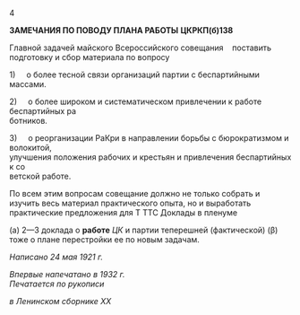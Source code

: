 4

**ЗАМЕЧАНИЯ ПО ПОВОДУ ПЛАНА РАБОТЫ** **ЦКРКП(б)138**

Главной задачей майского Всероссийского совещания    поставить подготовку и сбор материала по вопросу

1)     о более тесной связи организаций партии с беспартийными массами.

2)     о более широком и систематическом привлечении к работе беспартийных ра­  
ботников.

3)     о реорганизации РаКри в направлении борьбы с бюрократизмом и волокитой,  
улучшения положения рабочих и крестьян и привлечения беспартийных к со­  
ветской работе.

По всем этим вопросам совещание должно не только собрать и изучить весь матери­ал практического опыта, но и выработать практические предложения для Τ TTC Доклады в пленуме

(а) 2—3 доклада о **работе** _ЦК_ и партии теперешней (фактической) (β) тоже о плане перестройки ее по новым задачам.

_Написано 24 мая 1921 г._

_Впервые напечатано в 1932 г.                                                              Печатается по рукописи_

_в Ленинском сборнике_ _XX_